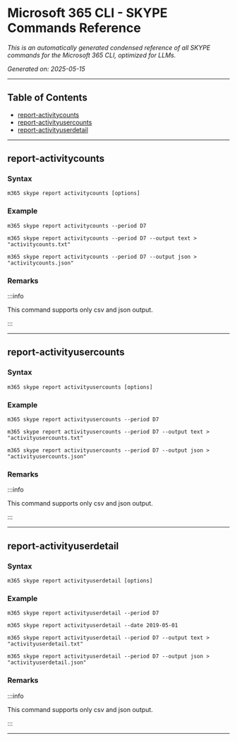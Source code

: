 <!-- DISCLAIMER: All secrets, passwords, and sensitive values in this document are examples only and not real credentials. -->
# Microsoft 365 CLI - SKYPE Commands Reference

*This is an automatically generated condensed reference of all SKYPE commands for the Microsoft 365 CLI, optimized for LLMs.*

*Generated on: 2025-05-15*

---

## Table of Contents

- [report-activitycounts](#report-activitycounts)
- [report-activityusercounts](#report-activityusercounts)
- [report-activityuserdetail](#report-activityuserdetail)

---

## report-activitycounts

### Syntax
```
m365 skype report activitycounts [options]
```

### Example
```
m365 skype report activitycounts --period D7

m365 skype report activitycounts --period D7 --output text > "activitycounts.txt"

m365 skype report activitycounts --period D7 --output json > "activitycounts.json"

```

### Remarks
:::info

This command supports only csv and json output.

:::



---

## report-activityusercounts

### Syntax
```
m365 skype report activityusercounts [options]
```

### Example
```
m365 skype report activityusercounts --period D7

m365 skype report activityusercounts --period D7 --output text > "activityusercounts.txt"

m365 skype report activityusercounts --period D7 --output json > "activityusercounts.json"

```

### Remarks
:::info

This command supports only csv and json output.

:::



---

## report-activityuserdetail

### Syntax
```
m365 skype report activityuserdetail [options]
```

### Example
```
m365 skype report activityuserdetail --period D7

m365 skype report activityuserdetail --date 2019-05-01

m365 skype report activityuserdetail --period D7 --output text > "activityuserdetail.txt"

m365 skype report activityuserdetail --period D7 --output json > "activityuserdetail.json"

```

### Remarks
:::info

This command supports only csv and json output.

:::



---
